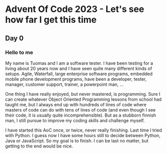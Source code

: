 # Advent Of Code 2023 - Let's see how far I get this time
## Day 0
### Hello to me
My name is Tuomas and I am a software tester. I have been testing for a living about 20 years now and I have seen quite many different kinds of setups. Agile, Waterfall, large enterprise software programs, embedded mobile phone development programs, have been a developer, tester, manager, customer support, trainer, a powerpoint man, ... 

One thing I have really enjoyed, but never mastered, is programming. Sure I can create whatever Object Oriented Programming lessons from school had taught me, but I always end up with hundreds of lines of code where masters of code can do with tens of lines of code (and even though I see their code, it is usually quite incomprehensible). But as a stubborn finnish man, I still pursue to improve my coding skills and challenge myself.

I have started this AoC once, or twice, never really finishing. Last time I tried with Python. I guess now I have some hours still to decide between Python, Java or JavaScript. So my goal is to finish. I can be last no matter, but getting to the end would be nice.